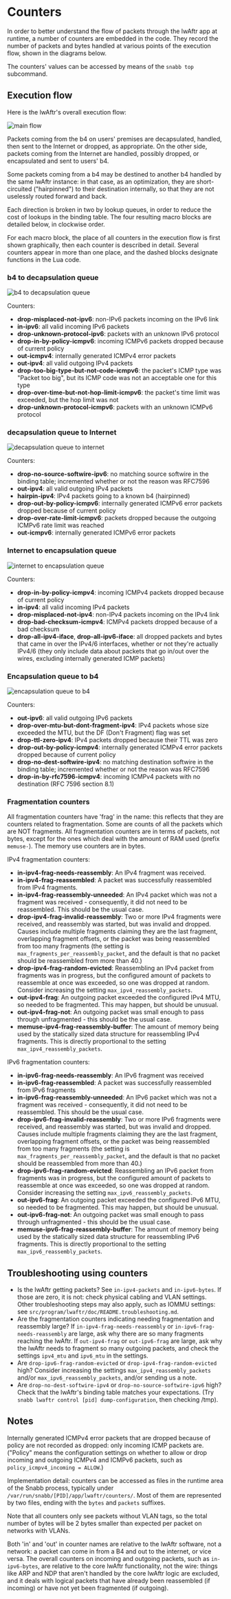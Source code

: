 # Counters

In order to better understand the flow of packets through the lwAftr app at
runtime, a number of counters are embedded in the code. They record the
number of packets and bytes handled at various points of the execution flow,
shown in the diagrams below.

The counters' values can be accessed by means of the `snabb top` subcommand.

## Execution flow

Here is the lwAftr's overall execution flow:

![main flow](images/main-flow.png)

Packets coming from the b4 on users' premises are decapsulated, handled, then
sent to the Internet or dropped, as appropriate. On the other side, packets
coming from the Internet are handled, possibly dropped, or encapsulated and
sent to users' b4.

Some packets coming from a b4 may be destined to another b4 handled by the same
lwAftr instance: in that case, as an optimization, they are short-circuited
("hairpinned") to their destination internally, so that they are not uselessly
routed forward and back.

Each direction is broken in two by lookup queues, in order to reduce the cost
of lookups in the binding table. The four resulting macro blocks are detailed
below, in clockwise order.

For each macro block, the place of all counters in the execution flow is first
shown graphically, then each counter is described in detail. Several counters
appear in more than one place, and the dashed blocks designate functions in
the Lua code.

### b4 to decapsulation queue

![b4 to decapsulation queue](images/b4-to-decaps-queue.png)

Counters:

- **drop-misplaced-not-ipv6**: non-IPv6 packets incoming on the IPv6 link
- **in-ipv6**: all valid incoming IPv6 packets
- **drop-unknown-protocol-ipv6**: packets with an unknown IPv6 protocol
- **drop-in-by-policy-icmpv6**: incoming ICMPv6 packets dropped because of
  current policy
- **out-icmpv4**: internally generated ICMPv4 error packets
- **out-ipv4**: all valid outgoing IPv4 packets
- **drop-too-big-type-but-not-code-icmpv6**: the packet's ICMP type was
  "Packet too big", but its ICMP code was not an acceptable one for this type
- **drop-over-time-but-not-hop-limit-icmpv6**: the packet's time limit was
  exceeded, but the hop limit was not
- **drop-unknown-protocol-icmpv6**: packets with an unknown ICMPv6 protocol

### decapsulation queue to Internet

![decapsulation queue to internet](images/decaps-queue-to-internet.png)

Counters:

- **drop-no-source-softwire-ipv6**: no matching source softwire in the binding
  table; incremented whether or not the reason was RFC7596
- **out-ipv4**: all valid outgoing IPv4 packets
- **hairpin-ipv4**: IPv4 packets going to a known b4 (hairpinned)
- **drop-out-by-policy-icmpv6**: internally generated ICMPv6 error packets
  dropped because of current policy
- **drop-over-rate-limit-icmpv6**: packets dropped because the outgoing ICMPv6
  rate limit was reached
- **out-icmpv6**: internally generated ICMPv6 error packets

### Internet to encapsulation queue

![internet to encapsulation queue](images/internet-to-encaps-queue.png)

Counters:

- **drop-in-by-policy-icmpv4**: incoming ICMPv4 packets dropped because of
  current policy
- **in-ipv4**: all valid incoming IPv4 packets
- **drop-misplaced-not-ipv4**: non-IPv4 packets incoming on the IPv4 link
- **drop-bad-checksum-icmpv4**: ICMPv4 packets dropped because of a bad
  checksum
- **drop-all-ipv4-iface**, **drop-all-ipv6-iface**: all dropped packets and
  bytes that came in over the IPv4/6 interfaces, whether or not they're
  actually IPv4/6 (they only include data about packets that go in/out over the
  wires, excluding internally generated ICMP packets)

### Encapsulation queue to b4

![encapsulation queue to b4](images/encaps-queue-to-b4.png)

Counters:

- **out-ipv6**: all valid outgoing IPv6 packets
- **drop-over-mtu-but-dont-fragment-ipv4**: IPv4 packets whose size exceeded
   the MTU, but the DF (Don't Fragment) flag was set
- **drop-ttl-zero-ipv4**: IPv4 packets dropped because their TTL was zero
- **drop-out-by-policy-icmpv4**: internally generated ICMPv4 error packets
  dropped because of current policy
- **drop-no-dest-softwire-ipv4**: no matching destination softwire in the
  binding table; incremented whether or not the reason was RFC7596
- **drop-in-by-rfc7596-icmpv4**: incoming ICMPv4 packets with no destination
  (RFC 7596 section 8.1)

### Fragmentation counters

All fragmentation counters have 'frag' in the name: this reflects that they
are counters related to fragmentation. Some are counts of all the packets which
are NOT fragments. All fragmentation counters are in terms of packets, not bytes,
except for the ones which deal with the amount of RAM used (prefix `memuse-`).
The memory use counters are in bytes.

IPv4 fragmentation counters:

- **in-ipv4-frag-needs-reassembly**: An IPv4 fragment was received.
- **in-ipv4-frag-reassembled**: A packet was successfully reassembled from IPv4
   fragments.
- **in-ipv4-frag-reassembly-unneeded**: An IPv4 packet which was not a fragment
   was received - consequently, it did not need to be reassembled. This should
   be the usual case.
- **drop-ipv4-frag-invalid-reassembly**: Two or more IPv4 fragments were
   received, and reassembly was started, but was invalid and dropped. Causes
   include multiple fragments claiming they are the last fragment,
   overlapping fragment offsets, or the packet was being reassembled from too
   many fragments (the setting is `max_fragments_per_reassembly_packet`, and
   the default is that no packet should be reassembled from more than 40.)
- **drop-ipv4-frag-random-evicted**: Reassembling an IPv4 packet from fragments
   was in progress, but the configured amount of packets to reassemble at once
   was exceeded, so one was dropped at random. Consider increasing the setting
   `max_ipv4_reassembly_packets`.
- **out-ipv4-frag**: An outgoing packet exceeded the configured IPv4 MTU, so
   needed to be fragmented. This may happen, but should be unusual.
- **out-ipv4-frag-not**: An outgoing packet was small enough to pass through
  unfragmented - this should be the usual case.
- **memuse-ipv4-frag-reassembly-buffer**: The amount of memory being used by
  the statically sized data structure for reassembling IPv4 fragments. This is
  directly proportional to the setting `max_ipv4_reassembly_packets`.

IPv6 fragmentation counters:

- **in-ipv6-frag-needs-reassembly**: An IPv6 fragment was received
- **in-ipv6-frag-reassembled**: A packet was successfully reassembled from IPv6
   fragments
- **in-ipv6-frag-reassembly-unneeded**: An IPv6 packet which was not a fragment
   was received - consequently, it did not need to be reassembled. This should
   be the usual case.
- **drop-ipv6-frag-invalid-reassembly**: Two or more IPv6 fragments were
   received, and reassembly was started, but was invalid and dropped. Causes
   include multiple fragments claiming they are the last fragment,
   overlapping fragment offsets, or the packet was being reassembled from too
   many fragments (the setting is `max_fragments_per_reassembly_packet`, and
   the default is that no packet should be reassembled from more than 40.)
- **drop-ipv6-frag-random-evicted**: Reassembling an IPv6 packet from fragments
   was in progress, but the configured amount of packets to reassemble at once
   was exceeded, so one was dropped at random. Consider increasing the setting
   `max_ipv6_reassembly_packets`.
- **out-ipv6-frag**: An outgoing packet exceeded the configured IPv6 MTU, so
   needed to be fragmented. This may happen, but should be unusual.
- **out-ipv6-frag-not**: An outgoing packet was small enough to pass through
  unfragmented - this should be the usual case.
- **memuse-ipv6-frag-reassembly-buffer**: The amount of memory being used by
  the statically sized data structure for reassembling IPv6 fragments. This is
  directly proportional to the setting `max_ipv6_reassembly_packets`.


## Troubleshooting using counters

- Is the lwAftr getting packets? See `in-ipv4-packets` and `in-ipv6-bytes`.
  If those are zero, it is not: check physical cabling and VLAN settings.
  Other troubleshooting steps may also apply, such as IOMMU settings: see
  `src/program/lwaftr/doc/README.troubleshooting.md`.
- Are the fragmentation counters indicating needing fragmentation and
  reassembly large? If `in-ipv4-frag-needs-reassembly` or
  `in-ipv6-frag-needs-reassembly` are large, ask why there are so many fragments
  reaching the lwAftr. If `out-ipv4-frag` or `out-ipv6-frag` are large, ask
  why the lwAftr needs to fragment so many outgoing packets, and check the
  settings `ipv4_mtu` and `ipv6_mtu` in the settings.
- Are `drop-ipv6-frag-random-evicted` or `drop-ipv4-frag-random-evicted` high?
  Consider increasing the settings `max_ipv4_reassembly_packets` and/or
  `max_ipv6_reassembly_packets`, and/or sending us a note.
- Are `drop-no-dest-softwire-ipv4` or `drop-no-source-softwire-ipv6` high?
  Check that the lwAftr's binding table matches your expectations.
  (Try `snabb lwaftr control [pid] dump-configuration`, then checking /tmp).

## Notes

Internally generated ICMPv4 error packets that are dropped because of policy
are not recorded as dropped: only incoming ICMP packets are. ("Policy" means
the configuration settings on whether to allow or drop incoming and outgoing
ICMPv4 and ICMPv6 packets, such as `policy_icmpv4_incoming = ALLOW`.)

Implementation detail: counters can be accessed as files in the runtime
area of the Snabb process, typically under
`/var/run/snabb/[PID]/app/lwaftr/counters/`. Most of them are represented by
two files, ending with the `bytes` and `packets` suffixes.

Note that all counters only see packets without VLAN tags, so the total number
of bytes will be 2 bytes smaller than expected per packet on networks with VLANs.

Both 'in' and 'out' in counter names are relative to the lwAftr software, not a
network: a packet can come in from a B4 and out to the internet, or vice versa.
The overall counters on incoming and outgoing packets, such as `in-ipv6-bytes`,
are relative to the core lwAftr functionality, not the wire: things like ARP
and NDP that aren't handled by the core lwAftr logic are excluded, and it deals
with logical packets that have already been reassembled (if incoming) or have
not yet been fragmented (if outgoing).
